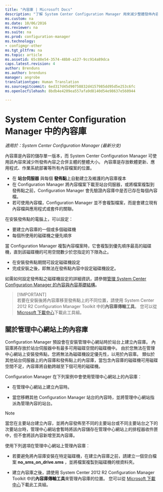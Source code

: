 ```yaml
---
title: "內容庫 | Microsoft Docs"
description: "了解 System Center Configuration Manager 用來減少整體發佈內容大小的內容庫。"
ms.custom: na
ms.date: 10/06/2016
ms.reviewer: na
ms.suite: na
ms.prod: configuration-manager
ms.technology:
- configmgr-other
ms.tgt_pltfrm: na
ms.topic: article
ms.assetid: 65c88e54-3574-48b0-a127-9cc914a89dca
caps.latest.revision: 4
author: Brenduns
ms.author: brenduns
manager: angrobe
translationtype: Human Translation
ms.sourcegitcommit: 6ed317d45d90758832d4157985dd95d5e253c6fc
ms.openlocfilehash: 8bdb4e4209ea557afa9d8140d54e98637e560944

---
```

# <a name="the-content-library-in-system-center-configuration-manager"></a>System Center Configuration Manager 中的內容庫

*適用於：System Center Configuration Manager (最新分支)*

內容庫是內容的儲存單一版本，而 System Center Configuration Manager 可使用該內容來減少所發佈內容之合併主體的整體大小。 內容庫是存放軟體更新、應用程式、作業系統部署等所有內容檔案的位置。

 - 在 **站台伺服器** 與每個 **發佈點**上自動建立及維護的內容庫複本
 - 在 Configuration Manager 將內容檔案下載至站台伺服器，或將檔案複製到發佈點之前，Configuration Manager 會先驗證內容庫中是否已存在每個內容檔。
 - 若可使用內容檔，Configuration Manager 並不會複製檔案，而是會建立現有內容檔與應用程式或套件的關聯。

在安裝發佈點的電腦上，可以設定：
- 要建立內容庫的一個或多個磁碟機
- 每個所使用的磁碟機之優先順序

當 Configuration Manager 複製內容檔案時，它會複製到優先順序最高的磁碟機，直到該磁碟機的可用空間數少於您指定的下限為止。
- 在安裝發佈點期間可設定磁碟機設定
- 完成安裝之後，即無法在發佈點內容中設定磁碟機設定。


如需如何設定發佈點之磁碟機設定的詳細資訊，請參閱[管理 System Center Configuration Manager 的內容與內容基礎結構](../../../core/servers/deploy/configure/manage-content-and-content-infrastructure.md)。  


>  [!IMPORTANT]  
>  若要在安裝後將內容庫移至發佈點上的不同位置，請使用 System Center 2012 R2 Configuration Manager Toolkit 中的**內容庫傳輸工具**。 您可以從 [Microsoft 下載中心](http://go.microsoft.com/fwlink/?LinkId=279566)下載此工具組。  

## <a name="about-the-content-library-on-the-central-administration-site"></a>關於管理中心網站上的內容庫  
 Configuration Manager 預設會在安裝管理中心網站時於站台上建立內容庫。 內容庫將存放於站台伺服器中有最多可用磁碟空間的磁碟機中。 由於您無法在管理中心網站上安裝發佈點，您將無法為磁碟機設定優先性，以用於內容庫。 類似於其他站台伺服器上的內容庫和發佈點上的內容庫，當包含內容庫的磁碟機可用磁碟空間不足，內容庫將自動跨越至下個可用的磁碟機。  

 Configuration Manager 在下列案例中會使用管理中心網站上的內容庫︰  

-   在管理中心網站上建立內容時。  

-   當您移轉其他 Configuration Manager 站台的內容時，並將管理中心網站指派為管理內容的站台。  

> [!NOTE]  
>  當您在主要站台建立內容，並將內容發佈至不同的主要站台或不同主要站台之下的次要站台時，管理中心網站會暫時將該內容儲存在管理中心網站上的排程器收件匣中，但不會將該內容新增至其內容庫。  

 使用下列選項在管理中心網站上管理內容庫︰  

-   若要避免將內容庫安裝在特定磁碟機，在建立內容庫之前，請建立一個空白檔案 **no_sms_on_drive.sms** ，並將檔案複製到磁碟機的根資料夾。  

-   建立內容庫之後，請使用 System Center 2012 R2 Configuration Manager Toolkit 中的**內容庫傳輸工具**來管理內容庫的位置。 您可以從 [Microsoft 下載中心](http://go.microsoft.com/fwlink/?LinkId=279566)下載此工具組。  



<!--HONumber=Dec16_HO3-->



